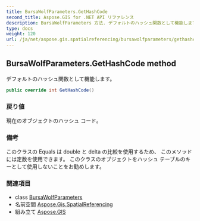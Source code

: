 ```yaml
---
title: BursaWolfParameters.GetHashCode
second_title: Aspose.GIS for .NET API リファレンス
description: BursaWolfParameters 方法. デフォルトのハッシュ関数として機能します
type: docs
weight: 120
url: /ja/net/aspose.gis.spatialreferencing/bursawolfparameters/gethashcode/
---
```

## BursaWolfParameters.GetHashCode method

デフォルトのハッシュ関数として機能します。

```csharp
public override int GetHashCode()
```

### 戻り値

現在のオブジェクトのハッシュ コード。

### 備考

このクラスの Equals は double と delta の比較を使用するため、 このメソッドには定数を使用できます。 このクラスのオブジェクトをハッシュ テーブルのキーとして使用しないことをお勧めします。

### 関連項目

* class [BursaWolfParameters](../)
* 名前空間 [Aspose.Gis.SpatialReferencing](../../bursawolfparameters/)
* 組み立て [Aspose.GIS](../../../)


